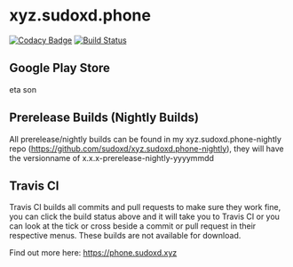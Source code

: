 # xyz.sudoxd.phone

[![Codacy Badge](https://api.codacy.com/project/badge/Grade/f951927e151e4cfba52f4a13a6ff9b4a)](https://app.codacy.com/app/sudoxd/xyz.sudoxd.phone?utm_source=github.com&utm_medium=referral&utm_content=sudoxd/xyz.sudoxd.phone&utm_campaign=Badge_Grade_Dashboard)
[![Build Status](https://travis-ci.com/sudoxd/xyz.sudoxd.phone.svg?branch=master)](https://travis-ci.com/sudoxd/xyz.sudoxd.phone)

## Google Play Store

eta son

## Prerelease Builds (Nightly Builds)

All prerelease/nightly builds can be found in my xyz.sudoxd.phone-nightly repo (https://github.com/sudoxd/xyz.sudoxd.phone-nightly), they will have the versionname of
x.x.x-prerelease-nightly-yyyymmdd

## Travis CI

Travis CI builds all commits and pull requests to make sure they work fine, you can click the build status above and it will take you to Travis CI or you can look at the tick or cross beside a commit or pull request in their respective menus. These builds are not available for download.

Find out more here: https://phone.sudoxd.xyz
